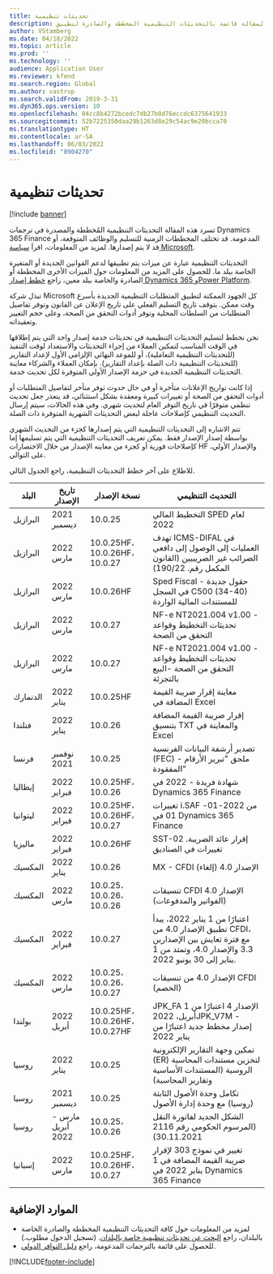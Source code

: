 ```yaml
---
title: تحديثات تنظيمية
description: توفر هذه المقالة قائمة بالتحديثات التنظيمية المخططة والصادرة لتطبيق Microsoft Dynamics 365 Finance.
author: VStamberg
ms.date: 04/18/2022
ms.topic: article
ms.prod: ''
ms.technology: ''
audience: Application User
ms.reviewer: kfend
ms.search.region: Global
ms.author: vastrup
ms.search.validFrom: 2019-3-31
ms.dyn365.ops.version: 10
ms.openlocfilehash: 04cc8b4272bcedc7db27b0d76eccdc6375641933
ms.sourcegitcommit: 52b7225350daa29b1263d8e29c54ac9e20bcca70
ms.translationtype: HT
ms.contentlocale: ar-SA
ms.lasthandoff: 06/03/2022
ms.locfileid: "8904270"
---
```

# <a name="regulatory-updates"></a>تحديثات تنظيمية

[!include [banner](../includes/banner.md)]

تسرد هذه المقالة التحديثات التنظيمية المُخططة والمصدرة في ترجمات Dynamics 365 Finance المدعومة. قد تختلف المخططات الزمنية للتسليم والوظائف المتوقعة، أو قد لا يتم إصدارها. لمزيد من المعلومات، اقرأ [سياسة Microsoft](https://go.microsoft.com/fwlink/p/?linkid=2007332). 

التحديثات التنظيمية عبارة عن ميزات يتم تطبيقها لدعم القوانين الجديدة أو المتغيرة الخاصة ببلد ما. للحصول على المزيد من المعلومات حول الميزات الأخرى المخططة أو الصادرة والخاصة ببلد معين، راجع [خطط إصدار Dynamics 365 وPower Platform](/business-applications-release-notes/index).

تبذل شركة Microsoft كل الجهود الممكنة لتطبيق المتطلبات التنظيمية الجديدة بأسرع وقت ممكن. يتوقف تاريخ التسليم الفعلي على تاريخ الإعلان عن القانون وتوفر تفاصيل المتطلبات من السلطات المحلية وتوفر أدوات التحقق من الصحة، وعلى حجم التغيير وتعقيداته.

نحن نخطط لتسليم التحديثات التنظيمية في تحديثات خدمة إصدار واحد‬ التي يتم إطلاقها في الوقت المناسب لتمكين العملاء من إجراء التحديثات والاستعداد لوقت التنفيذ (للتحديثات التنظيمية التعاملية)، أو للموعد النهائي الإلزامي الأول لإعداد التقارير (للتحديثات التنظيمية ذات الصلة بإعداد التقارير). بإمكان العملاء والشركاء معاينة التحديثات التنظيمية الجديدة في حزمة الإصدار الأولي المتوفرة لكل تحديث خدمة.

إذا كانت تواريخ الإعلانات متأخرة أو في حال حدوث توفر متأخر لتفاصيل المتطلبات أو أدوات التحقق من الصحة أو تغييرات كبيرة ومعقدة بشكل استثنائي، قد يتعذر جعل تحديث تنظمي متوفرًا في تاريخ التوفر العام لتحديث شهري. وفي هذه الحالات، سيتم إرسال التحديث التنظيمي كإصلاحات عاجلة لبعض التحديثات الشهرية المتوفرة ذات الصلة.

تتم الاشاره إلى التحديثات التنظيمية التي يتم إصدارها كجزء من التحديث الشهري بواسطة إصدار الإصدار فقط. يمكن تعريف التحديثات التنظيمية التي يتم تسليمها إما كإصلاحات فورية أو كجزء من معاينه الإصدار من خلال الاختصارات HF والإصدار الأولي، على التوالي. 

للاطلاع على آخر خطط التحديثات التنظيمية، راجع الجدول التالي.   

|البلد|تاريخ الإصدار|نسخة الإصدار|التحديث التنظيمي|
|--------------------|---------------|-------|-------| 
|      البرازيل         |   2021 ديسمبر         | 10.0.25         |    التخطيط المالي SPED لعام 2022  |
|      البرازيل         |   2022 مارس    | 10.0.25HF،‏ 10.0.26HF، ‏10.0.27        |    تهدف ICMS-DIFAL في العمليات إلى الوصول إلى دافعي الضرائب غير الضريبيين (القانون المكمل رقم. 190/22)  |
|      البرازيل         |   2022 مارس         | 10.0.26HF         |    Sped Fiscal - حقول جديدة في السجل C500 (34-40) للمستندات المالية الواردة  |
|      البرازيل         |   2022 مارس         | 10.0.27         |    NF-e NT2021.004  v1.00 - تحديثات التخطيط وقواعد التحقق من الصحة  |
|      البرازيل         |   2022 مارس         | 10.0.27         |    NF-e NT2021.004  v1.00 - تحديثات التخطيط وقواعد التحقق من الصحة -البيع بالتجزئة  |
|      الدنمارك         |   2022 يناير  | 10.0.25HF         |    معاينة إقرار ضريبة القيمة المضافة في Excel |
|      فنلندا         |   2022 يناير  | 10.0.26         |    إقرار ضريبة القيمة المضافة بتنسيق TXT والمعاينة في Excel |
|      فرنسا   |   نوفمبر 2021 | 10.0.25         |    تصدير أرشفة البيانات الفرنسية (FEC) - ملحق "تبرير الأرقام المفقودة" |
|      إيطاليا         |   2022 فبراير | 10.0.25HF، 10.0.26| شهادة فريدة - 2022 في Dynamics 365 Finance  |
|      ليتوانيا|   2022 فبراير | 10.0.25HF،‏ 10.0.26HF، ‏10.0.27 | تغييرات i.SAF من 2022-01-01 في Dynamics 365 Finance  |
|      ماليزيا|   2022 فبراير |10.0.26HF | SST-02 إقرار عائد الضريبة. تغييرات في الصناديق  |
|      المكسيك         |   2022 يناير      | 10.0.26      |   MX - CFDI الإصدار 4.0 (إلغاء)  |
|      المكسيك         |   2022 مارس      | 10.0.25، 10.0.26، 10.0.26      |   تنسيقات CFDI الإصدار 4.0 (الفواتير والمدفوعات)  |
|      المكسيك         |   2022 فبراير      | 10.0.27      |   اعتبارًا من 1 يناير 2022، يبدأ تطبيق الإصدار 4.0 من CFDI، مع فترة تعايش بين الإصدارين 3.3 والإصدار 4.0، وتمتد من 1 يناير إلى 30 يونيو 2022.  |
|      المكسيك         |   2022 مارس      | 10.0.25، 10.0.26، 10.0.27      |   الإصدار 4.0 من تنسيقات CFDI (الخصم)  |
|      بولندا          |   2022 أبريل     | 10.0.25HF، 10.0.26HF، 10.0.27HF     |   JPK_FA الإصدار 4 اعتبارًا من 1 أبريل، 2022JPK_V7M - إصدار مخطط جديد اعتبارًا من يناير 2022 |
|      روسيا          |   2022 يناير     | 10.0.25    |   تمكين وجهة التقارير الإلكترونية (ER) لتخزين مستندات المحاسبة الروسية (المستندات الأساسية وتقارير المحاسبة)|
|      روسيا          |   2021 ديسمبر     | 10.0.25    |   تكامل وحدة الأصول الثابتة (روسيا) مع وحدة إدارة الأصول|
|      روسيا          |   مارس - أبريل 2022     | 10.0.25، 10.0.26    |  الشكل الجديد لفاتورة النقل (المرسوم الحكومي رقم 2116 30.11.2021)|
|      إسبانيا      |   2022 مارس| 10.0.25HF،‏ 10.0.26HF، ‏10.0.27 | تغيير في نموذج 303 لإقرار ضريبة القيمة المضافة في 1 يناير 2022 في Dynamics 365 Finance|



## <a name="additional-resources"></a>الموارد الإضافية
- لمزيد من المعلومات حول كافة التحديثات التنظيمية المخططة والصادرة الخاصة بالبلدان، راجع [البحث عن تحديثات تنظيمية خاصة بالبلدان‬](search-for-regulatory-updates.md). (تسجيل الدخول مطلوب.)
- للحصول على قائمة بالترجمات المدعومة، راجع [دليل التوافر الدولي](https://aka.ms/dynamics_365_international_availability_deck).



[!INCLUDE[footer-include](../../includes/footer-banner.md)]
